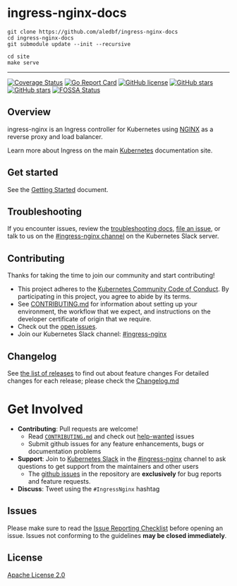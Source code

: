 # ingress-nginx-docs

```
git clone https://github.com/aledbf/ingress-nginx-docs
cd ingress-nginx-docs
git submodule update --init --recursive

cd site
make serve
```

---

[![Coverage Status](https://codecov.io/gh/kubernetes/ingress-nginx/branch/master/graph/badge.svg)](https://codecov.io/gh/kubernetes/ingress-nginx)
[![Go Report Card](https://goreportcard.com/badge/github.com/kubernetes/ingress-nginx)](https://goreportcard.com/report/github.com/kubernetes/ingress-nginx)
[![GitHub license](https://img.shields.io/github/license/kubernetes/ingress-nginx.svg)](https://github.com/kubernetes/ingress-nginx/blob/master/LICENSE)
[![GitHub stars](https://img.shields.io/github/stars/kubernetes/ingress-nginx.svg)](https://github.com/kubernetes/ingress-nginx/stargazers)
[![GitHub stars](https://img.shields.io/badge/contributions-welcome-orange.svg)](https://github.com/kubernetes/ingress-nginx/blob/master/CONTRIBUTING.md)
[![FOSSA Status](https://app.fossa.io/api/projects/git%2Bgithub.com%2Fkubernetes%2Fingress-nginx.svg?type=shield)](https://app.fossa.io/projects/git%2Bgithub.com%2Fkubernetes%2Fingress-nginx?ref=badge_shield)


## Overview

ingress-nginx is an Ingress controller for Kubernetes using [NGINX](https://www.nginx.org/) as a reverse proxy and load balancer.

Learn more about Ingress on the main [Kubernetes](https://kubernetes.io/docs/concepts/services-networking/ingress/) documentation site.

## Get started

See the [Getting Started](https://kubernetes.github.io/ingress-nginx/getting-started) document.

## Troubleshooting

If you encounter issues, review the [troubleshooting docs](/site/docs/master/troubleshooting.md), [file an issue](https://github.com/kubernetes/ingress-nginx/issue), or talk to us on the [#ingress-nginx channel](https://kubernetes.slack.com/messages/ingress-nginx) on the Kubernetes Slack server.

## Contributing

Thanks for taking the time to join our community and start contributing!

- This project adheres to the [Kubernetes Community Code of Conduct](https://git.k8s.io/community/code-of-conduct.md). By participating in this project, you agree to abide by its terms.
- See [CONTRIBUTING.md](/CONTRIBUTING.md) for information about setting up your environment, the workflow that we expect, and instructions on the developer certificate of origin that we require.
- Check out the [open issues](https://github.com/kubernetes/ingress-nginx).
- Join our Kubernetes Slack channel: [#ingress-nginx](https://kubernetes.slack.com/messages/CANQGM8BA/)

## Changelog

See [the list of releases](https://github.com/kubernetes/ingress-nginx/releases) to find out about feature changes
For detailed changes for each release; please check the [Changelog.md](Changelog.md)

# Get Involved

- **Contributing**: Pull requests are welcome!
  - Read [`CONTRIBUTING.md`](CONTRIBUTING.md) and check out [help-wanted](https://github.com/kubernetes/ingress-nginx/labels/help%20wanted) issues
  - Submit github issues for any feature enhancements, bugs or documentation problems
- **Support**: Join to [Kubernetes Slack](http://slack.kubernetes.io/) in the [#ingress-nginx](https://kubernetes.slack.com/messages/CANQGM8BA/) channel to ask questions to get support from the maintainers and other users
  - The [github issues](https://github.com/kubernetes/ingress-nginx/issues) in the repository are **exclusively** for bug reports and feature requests.
- **Discuss**: Tweet using the `#IngressNginx` hashtag

## Issues

Please make sure to read the [Issue Reporting Checklist](https://github.com/kubernetes/ingress-nginx/blob/master/CONTRIBUTING.md#issue-reporting-guidelines) before opening an issue. Issues not conforming to the guidelines **may be closed immediately**.

## License

[Apache License 2.0](https://github.com/kubernetes/ingress-nginx/blob/master/LICENSE)
